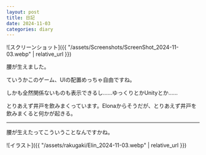 ```yaml
---
layout: post
title: 日記
date: 2024-11-03
categories: diary
---
```


![スクリーンショット]({{ "/assets/Screenshots/ScreenShot_2024-11-03.webp" | relative_url }})

腰が生えました。

ていうかこのゲーム、UIの配置めっちゃ自由ですね。

しかも全然関係ないものも表示できるし……ゆっくりとかUnityとか……

とりあえず井戸を飲みまくっています。Elonaからそうだが、とりあえず井戸を飲みまくると何かが起きる。

---

腰が生えたってこういうことなんですかね。

![イラスト]({{ "/assets/rakugaki/Elin_2024-11-03.webp" | relative_url }})
